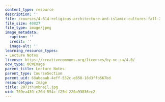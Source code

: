```yaml
---
content_type: resource
description: ''
file: /courses/4-614-religious-architecture-and-islamic-cultures-fall-2002/769ea439c20d554cf25d220a93836ec2_2071thumbnail.jpg
file_size: 40827
file_type: image/jpeg
image_metadata:
  caption: ''
  credit: ''
  image-alt: ''
learning_resource_types:
- Lecture Notes
license: https://creativecommons.org/licenses/by-nc-sa/4.0/
ocw_type: OCWImage
parent_title: Lecture Notes
parent_type: CourseSection
parent_uid: 68abeaab-4eff-532c-e858-18d3ffb567bd
resourcetype: Image
title: 2071thumbnail.jpg
uid: 769ea439-c20d-554c-f25d-220a93836ec2
---
```

